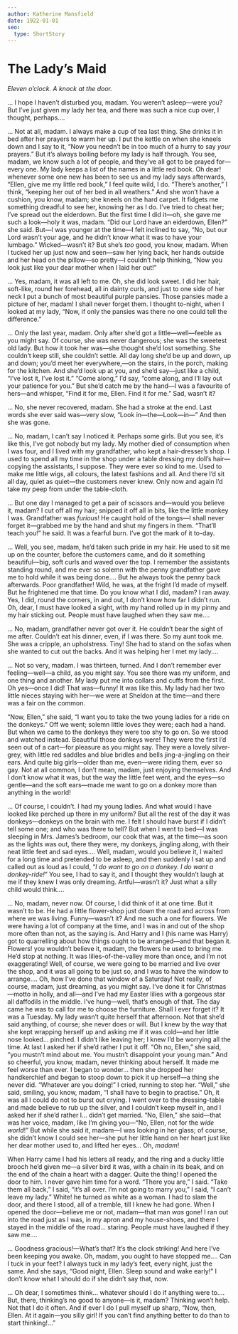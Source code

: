 ```yaml
---
author: Katherine Mansfield
date: 1922-01-01
seo:
  type: ShortStory
---
```

# The Lady’s Maid

_Eleven o’clock. A knock at the door._

<p class="introductory-section">... I hope I haven’t disturbed you, madam. You weren’t asleep—were you?
But I’ve just given my lady her tea, and there was such a nice cup
over, I thought, perhaps....</p>

... Not at all, madam. I always make a cup of tea last thing. She
drinks it in bed after her prayers to warm her up. I put the kettle on
when she kneels down and I say to it, “Now you needn’t be in too much
of a hurry to say _your_ prayers.” But it’s always boiling before my
lady is half through. You see, madam, we know such a lot of people, and
they’ve all got to be prayed for—every one. My lady keeps a list of the
names in a little red book. Oh dear! whenever some one new has been to
see us and my lady says afterwards, “Ellen, give me my little red
book,” I feel quite wild, I do. “There’s another,” I think, “keeping
her out of her bed in all weathers.” And she won’t have a cushion, you
know, madam; she kneels on the hard carpet. It fidgets me something
dreadful to see her, knowing her as I do. I’ve tried to cheat her; I’ve
spread out the eiderdown. But the first time I did it—oh, she gave me
such a look—holy it was, madam. “Did our Lord have an eiderdown,
Ellen?” she said. But—I was younger at the time—I felt inclined to say,
“No, but our Lord wasn’t your age, and he didn’t know what it was to
have your lumbago.” Wicked—wasn’t it? But she’s _too_ good, you know,
madam. When I tucked her up just now and seen—saw her lying back, her
hands outside and her head on the pillow—so pretty—I couldn’t help
thinking, “Now you look just like your dear mother when I laid her
out!”

... Yes, madam, it was all left to me. Oh, she did look sweet. I did
her hair, soft-like, round her forehead, all in dainty curls, and just
to one side of her neck I put a bunch of most beautiful purple pansies.
Those pansies made a picture of her, madam! I shall never forget them.
I thought to-night, when I looked at my lady, “Now, if only the pansies
was there no one could tell the difference.”

... Only the last year, madam. Only after she’d got a
little—well—feeble as you might say. Of course, she was never
dangerous; she was the sweetest old lady. But how it took her was—she
thought she’d lost something. She couldn’t keep still, she couldn’t
settle. All day long she’d be up and down, up and down; you’d meet her
everywhere,—on the stairs, in the porch, making for the kitchen. And
she’d look up at you, and she’d say—just like a child, “I’ve lost it,
I’ve lost it.” “Come along,” I’d say, “come along, and I’ll lay out
your patience for you.” But she’d catch me by the hand—I was a
favourite of hers—and whisper, “Find it for me, Ellen. Find it for me.”
Sad, wasn’t it?

... No, she never recovered, madam. She had a stroke at the end. Last
words she ever said was—very slow, “Look in—the—Look—in—” And then she
was gone.

... No, madam, I can’t say I noticed it. Perhaps some girls. But you
see, it’s like this, I’ve got nobody but my lady. My mother died of
consumption when I was four, and I lived with my grandfather, who kept
a hair-dresser’s shop. I used to spend all my time in the shop under a
table dressing my doll’s hair—copying the assistants, I suppose. They
were ever so kind to me. Used to make me little wigs, all colours, the
latest fashions and all. And there I’d sit all day, quiet as quiet—the
customers never knew. Only now and again I’d take my peep from under
the table-cloth.

... But one day I managed to get a pair of scissors and—would you
believe it, madam? I cut off all my hair; snipped it off all in bits,
like the little monkey I was. Grandfather was _furious_! He caught hold
of the tongs—I shall never forget it—grabbed me by the hand and shut my
fingers in them. “That’ll teach you!” he said. It was a fearful burn.
I’ve got the mark of it to-day.

... Well, you see, madam, he’d taken such pride in my hair. He used to
sit me up on the counter, before the customers came, and do it
something beautiful—big, soft curls and waved over the top. I remember
the assistants standing round, and me ever so solemn with the penny
grandfather gave me to hold while it was being done.... But he always
took the penny back afterwards. Poor grandfather! Wild, he was, at the
fright I’d made of myself. But he frightened me that time. Do you know
what I did, madam? I ran away. Yes, I did, round the corners, in and
out, I don’t know how far I didn’t run. Oh, dear, I must have looked a
sight, with my hand rolled up in my pinny and my hair sticking out.
People must have laughed when they saw me....

... No, madam, grandfather never got over it. He couldn’t bear the
sight of me after. Couldn’t eat his dinner, even, if I was there. So my
aunt took me. She was a cripple, an upholstress. Tiny! She had to stand
on the sofas when she wanted to cut out the backs. And it was helping
her I met my lady....

... Not so very, madam. I was thirteen, turned. And I don’t remember
ever feeling—well—a child, as you might say. You see there was my
uniform, and one thing and another. My lady put me into collars and
cuffs from the first. Oh yes—once I did! That was—funny! It was like
this. My lady had her two little nieces staying with her—we were at
Sheldon at the time—and there was a fair on the common.

“Now, Ellen,” she said, “I want you to take the two young ladies for a
ride on the donkeys.” Off we went; solemn little loves they were; each
had a hand. But when we came to the donkeys they were too shy to go on.
So we stood and watched instead. Beautiful those donkeys were! They
were the first I’d seen out of a cart—for pleasure as you might say.
They were a lovely silver-grey, with little red saddles and blue
bridles and bells jing-a-jingling on their ears. And quite big
girls—older than me, even—were riding them, ever so gay. Not at all
common, I don’t mean, madam, just enjoying themselves. And I don’t know
what it was, but the way the little feet went, and the eyes—so
gentle—and the soft ears—made me want to go on a donkey more than
anything in the world!

... Of course, I couldn’t. I had my young ladies. And what would I have
looked like perched up there in my uniform? But all the rest of the day
it was donkeys—donkeys on the brain with me. I felt I should have burst
if I didn’t tell some one; and who was there to tell? But when I went
to bed—I was sleeping in Mrs. James’s bedroom, our cook that was, at
the time—as soon as the lights was out, there they were, my donkeys,
jingling along, with their neat little feet and sad eyes.... Well,
madam, would you believe it, I waited for a long time and pretended to
be asleep, and then suddenly I sat up and called out as loud as I
could, “_I do want to go on a donkey. I do want a donkey-ride!_” You
see, I had to say it, and I thought they wouldn’t laugh at me if they
knew I was only dreaming. Artful—wasn’t it? Just what a silly child
would think....

... No, madam, never now. Of course, I did think of it at one time. But
it wasn’t to be. He had a little flower-shop just down the road and
across from where we was living. Funny—wasn’t it? And me such a one for
flowers. We were having a lot of company at the time, and I was in and
out of the shop more often than not, as the saying is. And Harry and I
(his name was Harry) got to quarrelling about how things ought to be
arranged—and that began it. Flowers! you wouldn’t believe it, madam,
the flowers he used to bring me. He’d stop at nothing. It was
lilies-of-the-valley more than once, and I’m not exaggerating! Well, of
course, we were going to be married and live over the shop, and it was
all going to be just so, and I was to have the window to arrange....
Oh, how I’ve done that window of a Saturday! Not really, of course,
madam, just dreaming, as you might say. I’ve done it for
Christmas—motto in holly, and all—and I’ve had my Easter lilies with a
gorgeous star all daffodils in the middle. I’ve hung—well, that’s
enough of that. The day came he was to call for me to choose the
furniture. Shall I ever forget it? It was a Tuesday. My lady wasn’t
quite herself that afternoon. Not that she’d said anything, of course;
she never does or will. But I knew by the way that she kept wrapping
herself up and asking me if it was cold—and her little nose looked...
pinched. I didn’t like leaving her; I knew I’d be worrying all the
time. At last I asked her if she’d rather I put it off. “Oh no, Ellen,”
she said, “you mustn’t mind about me. You mustn’t disappoint your young
man.” And so cheerful, you know, madam, never thinking about herself.
It made me feel worse than ever. I began to wonder... then she dropped
her handkerchief and began to stoop down to pick it up herself—a thing
she never did. “Whatever are you doing!” I cried, running to stop her.
“Well,” she said, smiling, you know, madam, “I shall have to begin to
practise.” Oh, it was all I could do not to burst out crying. I went
over to the dressing-table and made believe to rub up the silver, and I
couldn’t keep myself in, and I asked her if she’d rather I... didn’t
get married. “No, Ellen,” she said—that was her voice, madam, like I’m
giving you—“No, Ellen, not for the _wide world_!” But while she said
it, madam—I was looking in her glass; of course, she didn’t know I
could see her—she put her little hand on her heart just like her dear
mother used to, and lifted her eyes... Oh, _madam_!

When Harry came I had his letters all ready, and the ring and a ducky
little brooch he’d given me—a silver bird it was, with a chain in its
beak, and on the end of the chain a heart with a dagger. Quite the
thing! I opened the door to him. I never gave him time for a word.
“There you are,” I said. “Take them all back,” I said, “it’s all over.
I’m not going to marry you,” I said, “I can’t leave my lady.” White! he
turned as white as a woman. I had to slam the door, and there I stood,
all of a tremble, till I knew he had gone. When I opened the
door—believe me or not, madam—that man _was_ gone! I ran out into the
road just as I was, in my apron and my house-shoes, and there I stayed
in the middle of the road... staring. People must have laughed if they
saw me....

... Goodness gracious!—What’s that? It’s the clock striking! And here
I’ve been keeping you awake. Oh, madam, you ought to have stopped
me.... Can I tuck in your feet? I always tuck in my lady’s feet, every
night, just the same. And she says, “Good night, Ellen. Sleep sound and
wake early!” I don’t know what I should do if she didn’t say that, now.

... Oh dear, I sometimes think... whatever should I do if anything were
to.... But, there, thinking’s no good to anyone—is it, madam? Thinking
won’t help. Not that I do it often. And if ever I do I pull myself up
sharp, “Now, then, Ellen. At it again—you silly girl! If you can’t find
anything better to do than to start thinking!...”
